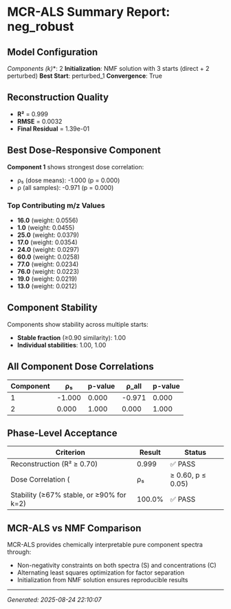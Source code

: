 # MCR-ALS Summary Report: neg_robust

## Model Configuration

**Components (k*)**: 2
**Initialization**: NMF solution with 3 starts (direct + 2 perturbed)
**Best Start**: perturbed_1
**Convergence**: True

## Reconstruction Quality

- **R²** = 0.999
- **RMSE** = 0.0032
- **Final Residual** = 1.39e-01

## Best Dose-Responsive Component

**Component 1** shows strongest dose correlation:
- ρ₅ (dose means): -1.000 (p = 0.000)
- ρ (all samples): -0.971 (p = 0.000)

### Top Contributing m/z Values

- **16.0** (weight: 0.0556)
- **1.0** (weight: 0.0455)
- **25.0** (weight: 0.0379)
- **17.0** (weight: 0.0354)
- **24.0** (weight: 0.0297)
- **60.0** (weight: 0.0258)
- **77.0** (weight: 0.0234)
- **76.0** (weight: 0.0223)
- **19.0** (weight: 0.0219)
- **13.0** (weight: 0.0212)


## Component Stability

Components show stability across multiple starts:
- **Stable fraction** (≥0.90 similarity): 1.00
- **Individual stabilities**: 1.00, 1.00

## All Component Dose Correlations

| Component | ρ₅ | p-value | ρ_all | p-value |
|-----------|-----|---------|-------|---------|
| 1 | -1.000 | 0.000 | -0.971 | 0.000 |
| 2 | 0.000 | 1.000 | 0.000 | 1.000 |


## Phase-Level Acceptance

| Criterion | Result | Status |
|-----------|--------|--------|
| Reconstruction (R² ≥ 0.70) | 0.999 | ✅ PASS |
| Dose Correlation (|ρ₅| ≥ 0.60, p ≤ 0.05) | 1.000 (p=0.000) | ✅ PASS |
| Stability (≥67% stable, or ≥90% for k=2) | 100.0% | ✅ PASS |

## MCR-ALS vs NMF Comparison

MCR-ALS provides chemically interpretable pure component spectra through:
- Non-negativity constraints on both spectra (S) and concentrations (C)
- Alternating least squares optimization for factor separation
- Initialization from NMF solution ensures reproducible results

---

*Generated: 2025-08-24 22:10:07*
